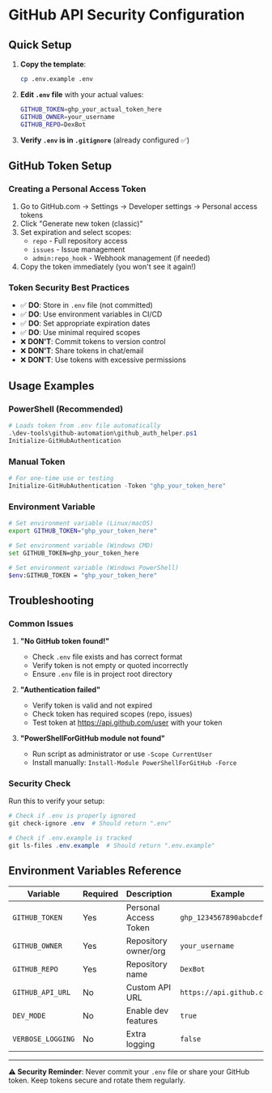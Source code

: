 # GitHub API Security Configuration

## Quick Setup

1. **Copy the template**:
   ```bash
   cp .env.example .env
   ```

2. **Edit `.env` file** with your actual values:
   ```bash
   GITHUB_TOKEN=ghp_your_actual_token_here
   GITHUB_OWNER=your_username
   GITHUB_REPO=DexBot
   ```

3. **Verify `.env` is in `.gitignore`** (already configured ✅)

## GitHub Token Setup

### Creating a Personal Access Token

1. Go to GitHub.com → Settings → Developer settings → Personal access tokens
2. Click "Generate new token (classic)"
3. Set expiration and select scopes:
   - `repo` - Full repository access
   - `issues` - Issue management
   - `admin:repo_hook` - Webhook management (if needed)
4. Copy the token immediately (you won't see it again!)

### Token Security Best Practices

- ✅ **DO**: Store in `.env` file (not committed)
- ✅ **DO**: Use environment variables in CI/CD
- ✅ **DO**: Set appropriate expiration dates
- ✅ **DO**: Use minimal required scopes
- ❌ **DON'T**: Commit tokens to version control
- ❌ **DON'T**: Share tokens in chat/email
- ❌ **DON'T**: Use tokens with excessive permissions

## Usage Examples

### PowerShell (Recommended)
```powershell
# Loads token from .env file automatically
.\dev-tools\github-automation\github_auth_helper.ps1
Initialize-GitHubAuthentication
```

### Manual Token
```powershell
# For one-time use or testing
Initialize-GitHubAuthentication -Token "ghp_your_token_here"
```

### Environment Variable
```bash
# Set environment variable (Linux/macOS)
export GITHUB_TOKEN="ghp_your_token_here"

# Set environment variable (Windows CMD)
set GITHUB_TOKEN=ghp_your_token_here

# Set environment variable (Windows PowerShell)
$env:GITHUB_TOKEN = "ghp_your_token_here"
```

## Troubleshooting

### Common Issues

1. **"No GitHub token found!"**
   - Check `.env` file exists and has correct format
   - Verify token is not empty or quoted incorrectly
   - Ensure `.env` file is in project root directory

2. **"Authentication failed"**
   - Verify token is valid and not expired
   - Check token has required scopes (repo, issues)
   - Test token at https://api.github.com/user with your token

3. **"PowerShellForGitHub module not found"**
   - Run script as administrator or use `-Scope CurrentUser`
   - Install manually: `Install-Module PowerShellForGitHub -Force`

### Security Check

Run this to verify your setup:
```powershell
# Check if .env is properly ignored
git check-ignore .env  # Should return ".env"

# Check if .env.example is tracked
git ls-files .env.example  # Should return ".env.example"
```

## Environment Variables Reference

| Variable | Required | Description | Example |
|----------|----------|-------------|---------|
| `GITHUB_TOKEN` | Yes | Personal Access Token | `ghp_1234567890abcdef...` |
| `GITHUB_OWNER` | Yes | Repository owner/org | `your_username` |
| `GITHUB_REPO` | Yes | Repository name | `DexBot` |
| `GITHUB_API_URL` | No | Custom API URL | `https://api.github.com` |
| `DEV_MODE` | No | Enable dev features | `true` |
| `VERBOSE_LOGGING` | No | Extra logging | `false` |

---

**⚠️ Security Reminder**: Never commit your `.env` file or share your GitHub token. Keep tokens secure and rotate them regularly.
